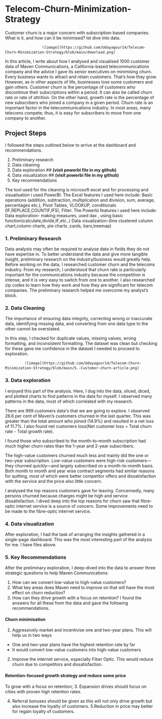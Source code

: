 # Telecom-Churn-Minimization-Strategy
Customer churn is a major concern with subscription-based companies. What is it, and how can it be minimised? let dive into data.
                     
                     
                     ![image](https://github.com/Udayagour14/Telecom-Churn-Minimization-Strategy/blob/main/download.png)

                     
In this article, I write about how I analysed and visualised 1000 customer data of Maven Communications, a California-based telecommunications company and the advice I gave its senior executives on minimising churn.
Every business wants to attract and retain customers. That’s how they grow. However, as in other aspects of life, businesses lose some customers and gain others. Customer churn is the percentage of customers who discontinue their subscriptions within a period. It can also be called churn rate or rate of attrition. On the other hand, growth rate is the percentage of new subscribers who joined a company in a given period.
Churn rate is an important factor in the telecommunications industry. In most areas, many telecoms compete; thus, it is easy for subscribers to move from one company to another.


## **Project Steps**

I followed the steps outlined below to arrive at the dashboard and recommendations.
1. Preliminary research
2. Data cleaning
3. Data exploration ## **(visit powerbi file in my github)**
4. Data visualization ## **(visit powerbi file in my github)**
5. Key recommendations


The tool used for the cleaning is microsoft excel and for processing and visualisation i used PowerBI. 
The Excel features I used here include:
Basic operations (addition, subtraction, multiplication and division, sum, average, percentages etc.), Pivot Tables, 
VLOOKUP, conditionals (IF,REPLACE,COUNTIF,IFS), Filter.
The Powerbi features i used here include:
Data exploration- making measures, used dax , using basic function(calculate,divide,IF,etc..)
Data visualization-(line clustered column chart,column charts, pie charts ,cards, bars,treemap)


### **1. Preliminary Research**
Data analysts may often be required to analyse data in fields they do not have expertise in. To better understand the 
data and give more tangible insight, preliminary research on the industry/business would greatly help. Before working on
the data, I researched customer churn and the telecoms industry. From my research, I understood that churn rate is 
particularly important for the communications industry because the competition is intense, and it is very easy to switch from 
one to another. I also researched zip codes to learn how they work and how they are significant for telecom companies. The
preliminary research helped me overcome my analyst’s block.

### **2. Data Cleaning**
The importance of ensuring data integrity, correcting wrong or inaccurate data, identifying missing data, and converting
from one data type to the other cannot be overstated.

In this step, I checked for duplicate values, missing values, wrong formatting, and inconsistent formatting. The dataset
was clean but checking for these gave me confidence in the dataset I needed to proceed to exploration.


             ![image](https://github.com/Udayagour14/Telecom-Churn-Minimization-Strategy/blob/main/5.-Customer-churn-article.png)
             


### **3. Data exploration**

I enjoyed this part of the analysis. Here, I dug into the data, sliced, diced, and plotted charts to find patterns in 
the data for myself. I observed many patterns in the data, most of which correlated with my research. 

There are 999 customers data's that we are going to explore.
I observed 26.6 per cent of Maven’s customers churned in the last quarter. This was greater than the total amount who joined (14.9%) and resulted in a net loss of 11.7%.
I also found net customers loss(Net customer loss = Total churn rate - Total growth rate).

I found those who subscribed to the month-to-month subscription had much higher churn rates than the 1-year and 2-year subscribers.

The high-value customers churned much less and mainly did the one or two-year subscription. Low-value customers were high-risk customers—they churned quickly—and largely subscribed on a month-to-month basis.
Both month to month and year wise contract segments had similar reasons for quitting, most of which were better competitor offers and dissatisfaction with the service and the price also little concern.

I analysed the top reasons customers gave for leaving. Concernedly, many persons churned because charges might be high and service dissatisfaction.
I dived deep into the top reasons for churn saw that fibre-optic internet service is a source of concern. Some improvements need to be made to the fibre-optic internet service.


### **4. Data visualization**
After exploration, I had the task of arranging the insights gathered in a single-page dashboard. This was the most 
interesting part of the analysis for me. I have files above.

### **5. Key Recommendations**
After the preliminary exploration, I deep-dived into the data to answer three strategic questions to help Maven Communications:
1. How can we convert low-value to high-value customers?
2. What key areas does Maven need to improve on that will have the most effect on churn reduction? 
3. How can they drive growth with a focus on retention?
I found the answers for all these from the data and gave the following recommendations.

#### **Churn minimisation**
1. Aggressively market and incentivise one and two-year plans. This will help us in two ways
- One and two-year plans have the highest retention rate by far
- It would convert low-value customers into high-value customers

2. Improve the internet service, especially Fiber Optic. This would reduce churn due to competitors and dissatisfaction.

#### **Retention-focused growth strategy and reduce some price**
To grow with a focus on retention;
3. Expansion drives should focus on cities with proven high retention rates.

4. Referral bonuses should be given as this will not only drive growth but also
increase the loyalty of customers.
5.Reduction in price may better for regain loyalty of customers. 
